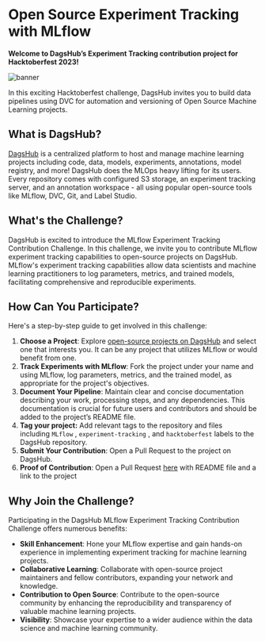 # Open Source Experiment Tracking with MLflow

**Welcome to DagsHub’s Experiment Tracking contribution project for Hacktoberfest 2023!**

![banner](https://user-images.githubusercontent.com/66431403/193427111-af11f270-bce0-4ad8-b0f9-02526312a9c2.png)

In this exciting Hacktoberfest challenge, DagsHub invites you to build data pipelines using DVC for automation and versioning of Open Source Machine Learning projects.

## What is DagsHub?

[DagsHub](https://dagshub.com/) is a centralized platform to host and manage machine learning projects including code, data, models, experiments, annotations, model registry, and more! DagsHub does the MLOps heavy lifting for its users. Every repository comes with configured S3 storage, an experiment tracking server, and an annotation workspace - all using popular open-source tools like MLflow, DVC, Git, and Label Studio.

## **What's the Challenge?**

DagsHub is excited to introduce the MLflow Experiment Tracking Contribution Challenge. In this challenge, we invite you to contribute MLflow experiment tracking capabilities to open-source projects on DagsHub. MLflow's experiment tracking capabilities allow data scientists and machine learning practitioners to log parameters, metrics, and trained models, facilitating comprehensive and reproducible experiments.

## **How Can You Participate?**

Here's a step-by-step guide to get involved in this challenge:

1. **Choose a Project**: Explore [open-source projects on DagsHub](https://dagshub.com/explore/repos) and select one that interests you. It can be any project that utilizes MLflow or would benefit from one.
2. **Track Experiments with MLflow**: Fork the project under your name and using MLflow, log parameters, metrics, and the trained model, as appropriate for the project's objectives.
3. **Document Your Pipeline**: Maintain clear and concise documentation describing your work, processing steps, and any dependencies. This documentation is crucial for future users and contributors and should be added to the project’s README file.
4. **Tag your project:** Add relevant tags to the repository and files including `MLflow` , `experiment-tracking` , and `hacktoberfest` labels to the DagsHub repository.
5. **Submit Your Contribution**: Open a Pull Request to the project on DagsHub.
6. **Proof of Contribution**: Open a Pull Request [here](https://github.com/DagsHub/open-source-experiment-tracking) with README file and a link to the project

## **Why Join the Challenge?**

Participating in the DagsHub MLflow Experiment Tracking Contribution Challenge offers numerous benefits:

- **Skill Enhancement**: Hone your MLflow expertise and gain hands-on experience in implementing experiment tracking for machine learning projects.
- **Collaborative Learning**: Collaborate with open-source project maintainers and fellow contributors, expanding your network and knowledge.
- **Contribution to Open Source**: Contribute to the open-source community by enhancing the reproducibility and transparency of valuable machine learning projects.
- **Visibility**: Showcase your expertise to a wider audience within the data science and machine learning community.
